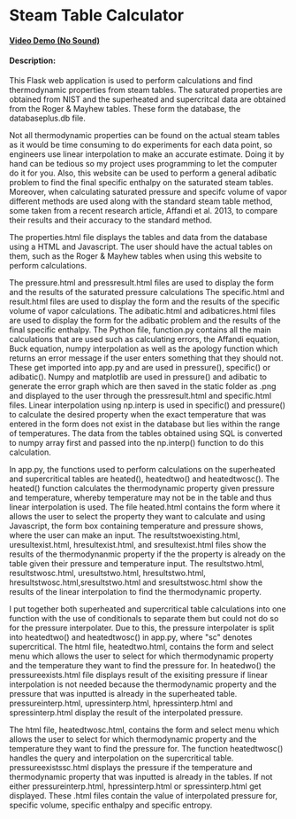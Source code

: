 # Steam Table Calculator
#### <a href="https://www.youtube.com/watch?v=CUdfGqvtn-U">Video Demo (No Sound)</a>

#### Description:

This Flask web application is used to perform calculations and find thermodynamic properties from steam tables. The saturated properties are obtained from NIST and the superheated and supercritcal data are obtained from the Roger & Mayhew tables. These form the database, the databaseplus.db file.

Not all thermodynamic properties can be found on the actual steam tables as it would be time consuming to do experiments for each data point, so engineers use linear interpolation to make an accurate estimate. Doing it by hand can be tedious so my project uses programming to let the computer do it for you. Also, this website can be used to perform a general adibatic problem to find the final specific enthalpy on the saturated steam tables. Moreover, when calculating saturated pressure and specifc volume of vapor different methods are used along with the standard steam table method, some taken from a recent research article, Affandi et al. 2013, to compare their results and their accuracy to the standard method.

The properties.html file displays the tables and data from the database using a HTML and Javascript. The user should have the actual tables on them, such as the Roger & Mayhew tables when using this website to perform calculations.

The pressure.html and pressresult.html files are used to display the form and the results of the saturated pressure calculations The specific.html and result.html files are used to display the form and the results of the specific volume of vapor calculations. The adibatic.html and adibaticres.html files are used to display the form for the adibatic problem and the results of the final specific enthalpy. The Python file, function.py contains all the main calculations that are used such as calculating errors, the Affandi equation, Buck equation, numpy interpolation as well as the apology function which returns an error message if the user enters something that they should not. These get imported into app.py and are used in pressure(), specific() or adibatic(). Numpy and matplotlib are used in pressure() and adibatic to generate the error graph which are then saved in the static folder as .png and displayed to the user through the pressresult.html and specific.html files. Linear interpolation using np.interp is used in specific() and pressure() to calculate the desired property when the exact temperature that was entered in the form does not exist in the database but lies within the range of temperatures. The data from the tables obtained using SQL is converted to numpy array first and passed into the np.interp() function to do this calculation.

In app.py, the functions used to perform calculations on the superheated and supercritical tables are heated(), heatedtwo() and heatedtwosc(). The heated() function calculates the thermodynamic property given pressure and temperature, whereby temperature may not be in the table and thus linear interpolation is used. The file heated.html contains the form where it allows the user to select the property they want to calculate and using Javascript, the form box containing temperature and pressure shows, where the user can make an input. The resultstwoexisting.html, uresultexist.html, hresultexist.html, and sresultexist.html files show the results of the thermodynanmic property if the the property is already on the table given their pressure and temperature input. The resultstwo.html, resultstwosc.html, uresultstwo.html, hresultstwo.html, hresultstwosc.html,sresultstwo.html and sresultstwosc.html show the results of the linear interpolation to find the thermodynamic property.

I put together both superheated and supercritical table calculations into one function with the use of conditionals to separate them but could not do so for the pressure interpolater. Due to this, the pressure interpolater is split into heatedtwo() and heatedtwosc() in app.py, where "sc" denotes supercritical. The html file, heatedtwo.html, contains the form and select menu which allows the user to select for which thermodynamic property and the temperature they want to find the pressure for. In heatedwo() the pressureexists.html file displays result of the exisiting pressure if linear interpolation is not needed because the thermodynamic property and the pressure that was inputted is already in the superheated table. pressureinterp.html, upressinterp.html, hpressinterp.html and spressinterp.html display the result of the interpolated pressure.

The html file, heatedtwosc.html, contains the form and select menu which allows the user to select for which thermodynamic property and the temperature they want to find the pressure for. The function heatedtwosc() handles the query and interpolation on the supercritical table. pressureexistssc.html displays the pressure if the temperature and thermodynamic property that was inputted is already in the tables. If not either pressureinterp.html, hpressinterp.html or spressinterp.html get displayed. These .html files contain the value of interpolated pressure for, specific volume, specific enthalpy and specific entropy.
